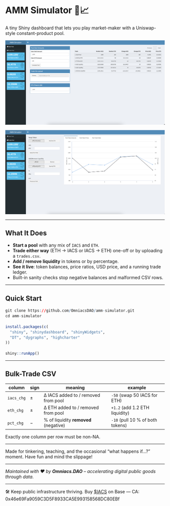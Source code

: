 # AMM Simulator 🦄📈

A tiny Shiny dashboard that lets you play market-maker with a Uniswap-style constant-product pool.

![AMM simulator Start Pool](images/Tab1.png)

![AMM simulator Trade Pool](images/Tab2.png)

---

## What It Does

* **Start a pool** with any mix of `IACS` and `ETH`.
* **Trade either way** (ETH → IACS or IACS → ETH) one-off or by uploading a `trades.csv`.
* **Add / remove liquidity** in tokens or by percentage.
* **See it live**: token balances, price ratios, USD price, and a running trade ledger.
* Built-in sanity checks stop negative balances and malformed CSV rows.

---

## Quick Start

```r
git clone https://github.com/OmniacsDAO/amm-simulator.git
cd amm-simulator

install.packages(c(
  "shiny", "shinydashboard", "shinyWidgets",
  "DT", "dygraphs", "highcharter"
))

shiny::runApp()
```

---

## Bulk-Trade CSV

| column    | sign | meaning                               | example                          |
| --------- | ---- | ------------------------------------- | -------------------------------- |
| `iacs_chg` | ±    | Δ IACS added to / removed from pool    | `-50` (swap 50 IACS for ETH)      |
| `eth_chg` | ±    | Δ ETH added to / removed from pool    | `+1.2` (add 1.2 ETH liquidity)   |
| `pct_chg` | −    | % of liquidity **removed** (negative) | `-10` (pull 10 % of both tokens) |

Exactly one column per row must be non-NA.

---

Made for tinkering, teaching, and the occasional “what happens if…?” moment. Have fun and mind the slippage!

---

*Maintained with ❤️ by **Omniacs.DAO** – accelerating digital public goods through data.*

---
🛠️ Keep public infrastructure thriving. Buy [$IACS](http://dexscreener.com/base/0xd4d742cc8f54083f914a37e6b0c7b68c6005a024) on Base — CA: 0x46e69Fa9059C3D5F8933CA5E993158568DC80EBf
